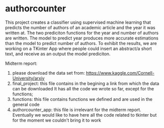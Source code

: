 # authorcounter
This project creates a classifier using supervised machine learning that predicts the number of authors of an academic article and the year it was written at. The two prediciton functions for the year and number of authors are written. The model to predict year produces more accurate estimations than the model to predict number of authors. 
To exhibit the results, we are working on a TKinter App where people could insert an abstract/a short text, and receive as an output the model prediciton.

Midterm report: 
1. please download the data set from: https://www.kaggle.com/Cornell-University/arxiv
2. final_project: this file contains in the begining a link from which the data can be downloaded
It has all the code we wrote so far, except for the functions;
3. functions: this file contains functions we defined and are used in the general code
4. authorcounter_app: this file is irrelevant for the midterm report. Eventually we would like to have here all the code related to tkinter but for the moment we couldn't bring it to work
 
